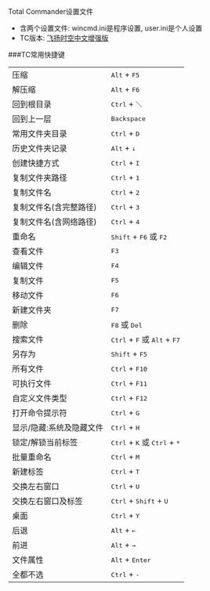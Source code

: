 Total Commander设置文件

- 含两个设置文件: wincmd.ini是程序设置, user.ini是个人设置
- TC版本: [飞扬时空中文增强版](http://iyoung.blog.163.com/blog/static/1667888072010615102525643/)

###TC常用快捷键

| | |
| :--- | :--- |
| 压缩 | <kbd>Alt</kbd> + <kbd>F5</kbd> |
| 解压缩 | <kbd>Alt</kbd> + <kbd>F6</kbd> |
| 回到根目录 | <kbd>Ctrl</kbd> + <kbd>＼</kbd> |
| 回到上一层 | <kbd>Backspace</kbd> |
| 常用文件夹目录 | <kbd>Ctrl</kbd> + <kbd>D</kbd> |
| 历史文件夹记录 | <kbd>Alt</kbd> + <kbd>↓</kbd> |
| 创建快捷方式 | <kbd>Ctrl</kbd> + <kbd>I</kbd> |
| 复制文件夹路径 | <kbd>Ctrl</kbd> + <kbd>1</kbd> |
| 复制文件名 | <kbd>Ctrl</kbd> + <kbd>2</kbd> |
| 复制文件名(含完整路径) | <kbd>Ctrl</kbd> + <kbd>3</kbd> |
| 复制文件名(含网络路径) | <kbd>Ctrl</kbd> + <kbd>4</kbd> |
| 重命名 | <kbd>Shift</kbd> + <kbd>F6</kbd> 或 <kbd>F2</kbd> |
| 查看文件 | <kbd>F3</kbd> |
| 编辑文件 | <kbd>F4</kbd> |
| 复制文件 | <kbd>F5</kbd> |
| 移动文件 | <kbd>F6</kbd> |
| 新建文件夹 | <kbd>F7</kbd> |
| 删除 | <kbd>F8</kbd> 或 <kbd>Del</kbd> |
| 搜索文件 | <kbd>Ctrl</kbd> + <kbd>F</kbd> 或 <kbd>Alt</kbd> + <kbd>F7</kbd> |
| 另存为 | <kbd>Shift</kbd> + <kbd>F5</kbd> |
| 所有文件 | <kbd>Ctrl</kbd> + <kbd>F10</kbd> |
| 可执行文件 | <kbd>Ctrl</kbd> + <kbd>F11</kbd> |
| 自定义文件类型 | <kbd>Ctrl</kbd> + <kbd>F12</kbd> |
| 打开命令提示符 | <kbd>Ctrl</kbd> + <kbd>G</kbd> |
| 显示/隐藏:系统及隐藏文件 | <kbd>Ctrl</kbd> + <kbd>H</kbd> |
| 锁定/解锁当前标签 | <kbd>Ctrl</kbd> + <kbd>K</kbd> 或 <kbd>Ctrl</kbd> + <kbd>*</kbd> |
| 批量重命名 | <kbd>Ctrl</kbd> + <kbd>M</kbd> |
| 新建标签 | <kbd>Ctrl</kbd> + <kbd>T</kbd> |
| 交换左右窗口 | <kbd>Ctrl</kbd> + <kbd>U</kbd> |
| 交换左右窗口及标签 | <kbd>Ctrl</kbd> + <kbd>Shift</kbd> + <kbd>U</kbd> |
| 桌面 | <kbd>Ctrl</kbd> + <kbd>Y</kbd> |
| 后退 | <kbd>Alt</kbd> + <kbd>←</kbd> |
| 前进 | <kbd>Alt</kbd> + <kbd>→</kbd> |
| 文件属性 | <kbd>Alt</kbd> + <kbd>Enter</kbd> |
| 全都不选 | <kbd>Ctrl</kbd> + <kbd>-</kbd> |


